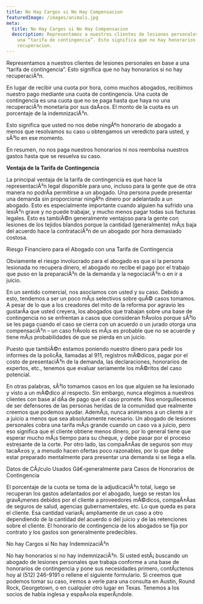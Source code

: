 ```yaml
---
title: No Hay Cargos si No Hay Compensacion
featuredImage: /images/animals.jpg
meta:
  title: No Hay Cargos si No Hay Compensacion
  description: Representamos a nuestros clientes de lesiones personales en base a
    una “tarifa de contingencia”. Esto significa que no hay honorarios si no hay
    recuperacion.
---
```

<!--StartFragment-->

Representamos a nuestros clientes de lesiones personales en base a una “tarifa de contingencia”. Esto significa que no hay honorarios si no hay recuperaciÃ³n.



En lugar de recibir una cuota por hora, como muchos abogados, recibimos nuestro pago mediante una cuota de contingencia. Una cuota de contingencia es una cuota que no se paga hasta que haya no una recuperaciÃ³n monetaria por sus daÃ±os. El monto de la cuota es un porcentaje de la indemnizaciÃ³n.



Esto significa que usted no nos debe ningÃºn honorario de abogado a menos que resolvamos su caso u obtengamos un veredicto para usted, y sÃ³lo en ese momento.



En resumen, no nos paga nuestros honorarios ni nos reembolsa nuestros gastos hasta que se resuelva su caso.



**Ventaja de la Tarifa de Contingencia**



La principal ventaja de la tarifa de contingencia es que hace la representaciÃ³n legal disponible para uno, incluso para la gente que de otra manera no podrÃ­a permitirse a un abogado. Una persona puede presentar una demanda sin proporcionar ningÃºn dinero por adelantado a un abogado. Esto es especialmente importante cuando alguien ha sufrido una lesiÃ³n grave y no puede trabajar, y mucho menos pagar todas sus facturas legales. Esto es tambiÃ©n generalmente ventajoso para la gente con lesiones de los tejidos blandos porque la cantidad (generalmente) mÃ¡s baja del acuerdo hace la contrataciÃ³n de un abogado por hora demasiado costosa.



Riesgo Financiero para el Abogado con una Tarifa de Contingencia



Obviamente el riesgo involucrado para el abogado es que si la persona lesionada no recupera dinero, el abogado no recibe el pago por el trabajo que puso en la preparaciÃ³n de la demanda y la negociaciÃ³n o en ir a juicio.



En un sentido comercial, nos asociamos con usted y su caso. Debido a esto, tendemos a ser un poco mÃ¡s selectivos sobre quÃ© casos tomamos. A pesar de lo que a los creadores del mito de la reforma por agravio les gustarÃ­a que usted creyera, los abogados que trabajan sobre una base de contingencia no se enfrentan a casos que consideran frÃ­volos porque sÃ³lo se les paga cuando el caso se cierra con un acuerdo o un jurado otorga una compensaciÃ³n – un caso frÃ­volo es mÃ¡s es probable que no se acuerde y tiene mÃ¡s probabilidades de que se pierda en un juicio.



Puesto que tambiÃ©n estamos poniendo nuestro dinero para pedir los informes de la policÃ­a, llamadas al 911, registros mÃ©dicos, pagar por el costo de presentaciÃ³n de la demanda, las declaraciones, honorarios de expertos, etc., tenemos que evaluar seriamente los mÃ©ritos del caso potencial.



En otras palabras, sÃ³lo tomamos casos en los que alguien se ha lesionado y visto a un mÃ©dico al respecto. Sin embargo, nunca elegimos a nuestros clientes con base al dÃ­a de pago que el caso promete. Nos enorgullecemos de ser defensores de las personas heridas de la comunidad que realmente creemos que podemos ayudar. AdemÃ¡s, nunca animamos a un cliente a ir a juicio a menos que sea absolutamente necesario. Un abogado de lesiones personales cobra una tarifa mÃ¡s grande cuando un caso va a juicio, pero eso significa que el cliente obtiene menos dinero, por lo general tiene que esperar mucho mÃ¡s tiempo para su cheque, y debe pasar por el proceso estresante de la corte. Por otro lado, las compaÃ±Ã­as de seguros son muy tacaÃ±os y, a menudo hacen ofertas poco razonables, por lo que debe estar preparado mentalmente para presentar una demanda si se llega a ella.



Datos de CÃ¡lculo Usados Gâ€‹generalmente para Casos de Honorarios de Contingencia



El porcentaje de la cuota se toma de la adjudicaciÃ³n total, luego se recuperan los gastos adelantados por el abogado, luego se restan los gravÃ¡menes debidos por el cliente a proveedores mÃ©dicos, compaÃ±Ã­as de seguros de salud, agencias gubernamentales, etc. Lo que queda es para el cliente. Esa cantidad variarÃ¡ ampliamente de un caso a otro dependiendo de la cantidad del acuerdo o del juicio y de las retenciones sobre el cliente. El honorario de contingencia de los abogados se fija por contrato y los gastos son generalmente predecibles.



No hay Cargos si No hay IndemnizaciÃ³n



No hay honorarios si no hay indemnizaciÃ³n. Si usted estÃ¡ buscando un abogado de lesiones personales que trabaja conforme a una base de honorarios de contingencia y pone sus necesidades primero, contÃ¡ctenos hoy al (512) 246-9191 o rellene el siguiente formulario. Si creemos que podemos tomar su caso, iremos a verle para una consulta en Austin, Round Rock, Georgetown, o en cualquier otro lugar en Texas. Tenemos a los socios de habla inglesa y espaÃ±ola esperÃ¡ndole.

<!--EndFragment-->